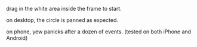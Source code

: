 drag in the white area inside the frame to start.

on desktop, the circle is panned as expected.

on phone, yew panicks after a dozen of events. (tested on both iPhone and Android)


